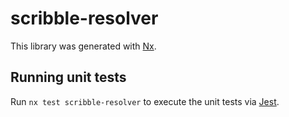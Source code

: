 # scribble-resolver

This library was generated with [Nx](https://nx.dev).

## Running unit tests

Run `nx test scribble-resolver` to execute the unit tests via [Jest](https://jestjs.io).
